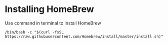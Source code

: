 # Installing HomeBrew

Use command in terminal to install HomeBrew
```
/bin/bash -c "$(curl -fsSL https://raw.githubusercontent.com/Homebrew/install/master/install.sh)"
```
